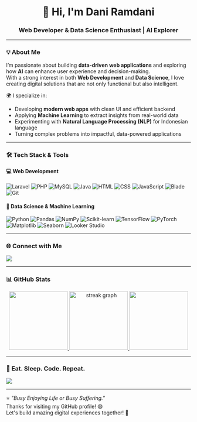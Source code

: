 <h1 align="center">👋 Hi, I'm Dani Ramdani</h1>
<h3 align="center">Web Developer & Data Science Enthusiast | AI Explorer</h3>

---

### 💡 About Me  
I’m passionate about building **data-driven web applications** and exploring how **AI** can enhance user experience and decision-making.  
With a strong interest in both **Web Development** and **Data Science**, I love creating digital solutions that are not only functional but also intelligent.  

🌍 I specialize in:
- Developing **modern web apps** with clean UI and efficient backend
- Applying **Machine Learning** to extract insights from real-world data
- Experimenting with **Natural Language Processing (NLP)** for Indonesian language  
- Turning complex problems into impactful, data-powered applications

---

### 🛠️ Tech Stack & Tools  

#### 💻 Web Development
![Laravel](https://img.shields.io/badge/Laravel-F55247?style=for-the-badge&logo=laravel&logoColor=white)
![PHP](https://img.shields.io/badge/PHP-777BB4?style=for-the-badge&logo=php&logoColor=white)
![MySQL](https://img.shields.io/badge/MySQL-005C84?style=for-the-badge&logo=mysql&logoColor=white)
![Java](https://img.shields.io/badge/Java-ED8B00?style=for-the-badge&logo=openjdk&logoColor=white)
![HTML](https://img.shields.io/badge/HTML-E34F26?style=for-the-badge&logo=html5&logoColor=white)
![CSS](https://img.shields.io/badge/CSS-1572B6?style=for-the-badge&logo=css3&logoColor=white)
![JavaScript](https://img.shields.io/badge/JavaScript-F7DF1E?style=for-the-badge&logo=javascript&logoColor=black)
![Blade](https://img.shields.io/badge/Blade-FF2D20?style=for-the-badge&logo=laravel&logoColor=white)
![Git](https://img.shields.io/badge/Git-F05032?style=for-the-badge&logo=git&logoColor=white)

#### 🤖 Data Science & Machine Learning
![Python](https://img.shields.io/badge/Python-3776AB?style=for-the-badge&logo=python&logoColor=white)
![Pandas](https://img.shields.io/badge/Pandas-150458?style=for-the-badge&logo=pandas&logoColor=white)
![NumPy](https://img.shields.io/badge/NumPy-013243?style=for-the-badge&logo=numpy&logoColor=white)
![Scikit-learn](https://img.shields.io/badge/Scikit--learn-F7931E?style=for-the-badge&logo=scikit-learn&logoColor=white)
![TensorFlow](https://img.shields.io/badge/TensorFlow-FF6F00?style=for-the-badge&logo=tensorflow&logoColor=white)
![PyTorch](https://img.shields.io/badge/PyTorch-EE4C2C?style=for-the-badge&logo=pytorch&logoColor=white)
![Matplotlib](https://img.shields.io/badge/Matplotlib-003B57?style=for-the-badge&logo=plotly&logoColor=white)
![Seaborn](https://img.shields.io/badge/Seaborn-009688?style=for-the-badge&logo=python&logoColor=white)
![Looker Studio](https://img.shields.io/badge/Looker%20Studio-4285F4?style=for-the-badge&logo=looker&logoColor=white)

---


### 🌐 Connect with Me  
<p align="left">
  <a href="https://www.linkedin.com/in/danu-ramdanu/" target="_blank">
    <img src="https://img.shields.io/badge/LinkedIn-0077B5?style=for-the-badge&logo=linkedin&logoColor=white"/>
  </a>
</p>

---

### 📊 GitHub Stats  
<p align="Center">
<a href="https://github.com/mamanglikeyou">
  <img height="160em" src="https://github-readme-stats-eight-theta.vercel.app/api?username=mamanglikeyou&show_icons=true&theme=algolia&include_all_commits=true&count_private=true"/>
   <img src="https://streak-stats.demolab.com?user=mamanglikeyou&locale=en&mode=daily&theme=algolia&hide_border=false&border_radius=5" height="160" alt="streak graph"  />
  <img height="160em" src="https://github-readme-stats-eight-theta.vercel.app/api/top-langs/?username=mamanglikeyou&layout=compact&theme=algolia"/>
</a>
</p> 

---
### 🚀 Eat. Sleep. Code. Repeat.
![](https://quotes-github-readme.vercel.app/api?type=horizontal&theme=radical)

---
⭐ *"Busy Enjoying Life or Busy Suffering."*  
Thanks for visiting my GitHub profile! 😄<br>
Let's build amazing digital experiences together! 🚀


